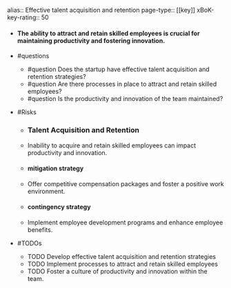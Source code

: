 alias:: Effective talent acquisition and retention
page-type:: [[key]]
xBoK-key-rating:: 50
- #### The ability to attract and retain skilled employees is crucial for maintaining productivity and fostering innovation.
- #questions
  - #question Does the startup have effective talent acquisition and retention strategies?
  - #question Are there processes in place to attract and retain skilled employees?
  - #question Is the productivity and innovation of the team maintained?
- #Risks

  - ### Talent Acquisition and Retention
  - Inability to acquire and retain skilled employees can impact productivity and innovation.
  - #### mitigation strategy
  - Offer competitive compensation packages and foster a positive work environment.
  - #### contingency strategy
  - Implement employee development programs and enhance employee benefits.
- #TODOs
  - TODO Develop effective talent acquisition and retention strategies
  - TODO  Implement processes to attract and retain skilled employees
  - TODO  Foster a culture of productivity and innovation within the team.


